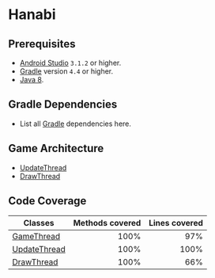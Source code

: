 # Hanabi

## Prerequisites
- [Android Studio](https://developer.android.com/studio/) `3.1.2` or higher.
- [Gradle](https://gradle.org/) version `4.4` or higher.
- [Java 8](https://en.wikipedia.org/wiki/Java_version_history#Java_SE_8).

## Gradle Dependencies
- List all [Gradle](https://gradle.org/) dependencies here.

## Game Architecture
- [UpdateThread](./app/src/main/java/com/vincentganneau/hanabi/model/UpdateThread.java)
- [DrawThread](./app/src/main/java/com/vincentganneau/hanabi/model/DrawThread.java)

## Code Coverage
| Classes                                                                               | Methods covered   | Lines covered |
| ------------------------------------------------------------------------------------- | -----------------:| -------------:|
| [GameThread](./app/src/main/java/com/vincentganneau/hanabi/model/GameThread.java)     | 100%              | 97%           |
| [UpdateThread](./app/src/main/java/com/vincentganneau/hanabi/model/UpdateThread.java) | 100%              | 100%          |
| [DrawThread](./app/src/main/java/com/vincentganneau/hanabi/model/DrawThread.java)     | 100%              | 66%           |